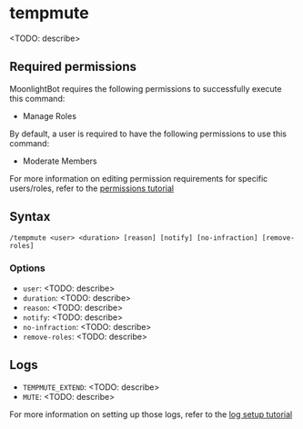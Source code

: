 # tempmute

<TODO: describe>

## Required permissions

MoonlightBot requires the following permissions to successfully execute this command:

* Manage Roles

By default, a user is required to have the following permissions to use this command:

* Moderate Members

For more information on editing permission requirements for specific users/roles, refer to the [permissions tutorial](<linkToPermissionsTutorial>)

## Syntax

```text
/tempmute <user> <duration> [reason] [notify] [no-infraction] [remove-roles]
```

### Options

* `user`: <TODO: describe>
* `duration`: <TODO: describe>
* `reason`: <TODO: describe>
* `notify`: <TODO: describe>
* `no-infraction`: <TODO: describe>
* `remove-roles`: <TODO: describe>

## Logs

* `TEMPMUTE_EXTEND`: <TODO: describe>
* `MUTE`: <TODO: describe>

For more information on setting up those logs, refer to the [log setup tutorial](<linkToLogTutorial>)